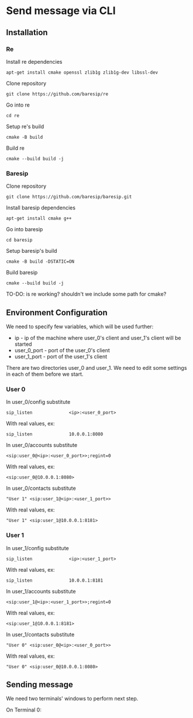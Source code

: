 # Send message via CLI

## Installation

### Re
Install re dependencies
```
apt-get install cmake openssl zlib1g zlib1g-dev libssl-dev
```
Clone repository
```
git clone https://github.com/baresip/re
```
Go into re
```
cd re
```
Setup re's build
```
cmake -B build
```
Build re
```
cmake --build build -j
```

### Baresip
Clone repository
```
git clone https://github.com/baresip/baresip.git
```
Install baresip dependencies
```
apt-get install cmake g++
```
Go into baresip
```
cd baresip
```
Setup baresip's build
```
cmake -B build -DSTATIC=ON
```
Build baresip
```
cmake --build build -j
```

TO-DO: is re working? shouldn't we include some path for cmake?

## Environment Configuration

 We need to specify few variables, which will be used further:
  - ip - ip of the machine where user_0's client and user_1's client will be started
  - user_0_port - port of the user_0's client
  - user_1_port - port of the user_1's client

There are two directories user_0 and user_1.
We need to edit some settings in each of them before we start.

### User 0
In user_0/config substitute 
```
sip_listen              <ip>:<user_0_port>
```
With real values, ex:
```
sip_listen              10.0.0.1:8080
```

In user_0/accounts substitute
```
<sip:user_0@<ip>:<user_0_port>>;regint=0
```
With real values, ex:
```
<sip:user_0@10.0.0.1:8080>
```

In user_0/contacts substitute
```
"User 1" <sip:user_1@<ip>:<user_1_port>>
```
With real values, ex:
```
"User 1" <sip:user_1@10.0.0.1:8181>
```

### User 1
In user_1/config substitute 
```
sip_listen              <ip>:<user_1_port>
```
With real values, ex:
```
sip_listen              10.0.0.1:8181
```

In user_1/accounts substitute
```
<sip:user_1@<ip>:<user_1_port>>;regint=0
```
With real values, ex:
```
<sip:user_1@10.0.0.1:8181>
```

In user_1/contacts substitute
```
"User 0" <sip:user_0@<ip>:<user_0_port>>
```
With real values, ex:
```
"User 0" <sip:user_0@10.0.0.1:8080>
```

## Sending message

We need two terminals' windows to perform next step.

On Terminal 0:
```

```
 


